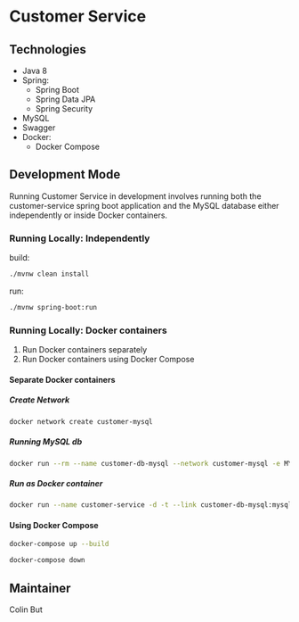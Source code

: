 # Customer Service

## Technologies

- Java 8
- Spring:
    - Spring Boot
    - Spring Data JPA
    - Spring Security
- MySQL
- Swagger
- Docker:
    - Docker Compose

## Development Mode

Running Customer Service in development involves running both the customer-service spring boot application 
and the MySQL database either independently or inside Docker containers.

### Running Locally: Independently

build:
```bash
./mvnw clean install
```

run:
```bash
./mvnw spring-boot:run
```

### Running Locally: Docker containers

1. Run Docker containers separately
2. Run Docker containers using Docker Compose

#### Separate Docker containers

##### Create Network
```bash
docker network create customer-mysql 
```

##### Running MySQL db
```bash
docker run --rm --name customer-db-mysql --network customer-mysql -e MYSQL_ROOT_PASSWORD=root -e MYSQL_DATABASE=customerdb -d mysql:8 
```

##### Run as Docker container

```bash
docker run --name customer-service -d -t --link customer-db-mysql:mysql -p 8080:8080 customer-service
```

#### Using Docker Compose

```bash
docker-compose up --build
```

```bash
docker-compose down
```

## Maintainer

Colin But